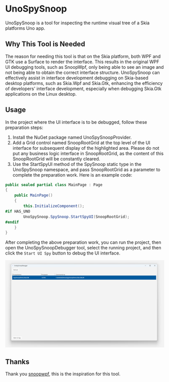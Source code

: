 # UnoSpySnoop

UnoSpySnoop is a tool for inspecting the runtime visual tree of a Skia platforms Uno app.

## Why This Tool is Needed

The reason for needing this tool is that on the Skia platform, both WPF and GTK use a Surface to render the interface. This results in the original WPF UI debugging tools, such as SnoopWpf, only being able to see an image and not being able to obtain the correct interface structure. UnoSpySnoop can effectively assist in interface development debugging on Skia-based desktop platforms, such as Skia.Wpf and Skia.Gtk, enhancing the efficiency of developers' interface development, especially when debugging Skia.Gtk applications on the Linux desktop.

## Usage

In the project where the UI interface is to be debugged, follow these preparation steps:

1. Install the NuGet package named UnoSpySnoopProvider.
2. Add a Grid control named SnoopRootGrid at the top level of the UI interface for subsequent display of the highlighted area. Please do not put any business logic interface in SnoopRootGrid, as the content of this SnoopRootGrid will be constantly cleared.
3. Use the StartSpyUI method of the SpySnoop static type in the UnoSpySnoop namespace, and pass SnoopRootGrid as a parameter to complete the preparation work. Here is an example code:

```csharp
public sealed partial class MainPage : Page
{
    public MainPage()
    {
        this.InitializeComponent();
#if HAS_UNO
        UnoSpySnoop.SpySnoop.StartSpyUI(SnoopRootGrid);
#endif
    }
}
```

After completing the above preparation work, you can run the project, then open the UnoSpySnoopDebugger tool, select the running project, and then click the `Start UI Spy` button to debug the UI interface.

![](./Docs/Images/SelectDebugProcess.png)

## Thanks

Thank you [snoopwpf](https://github.com/snoopwpf/snoopwpf), this is the inspiration for this tool.